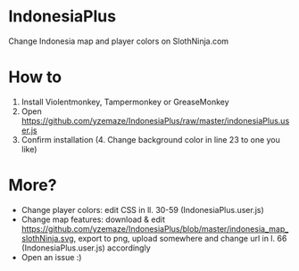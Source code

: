 # IndonesiaPlus
Change Indonesia map and player colors on SlothNinja.com

# How to
1. Install Violentmonkey, Tampermonkey or GreaseMonkey
2. Open https://github.com/yzemaze/IndonesiaPlus/raw/master/indonesiaPlus.user.js
3. Confirm installation
(4. Change background color in line 23 to one you like)

# More?
- Change player colors: edit CSS in ll. 30-59 (IndonesiaPlus.user.js)
- Change map features: download & edit https://github.com/yzemaze/IndonesiaPlus/blob/master/indonesia_map_slothNinja.svg, export to png, upload somewhere and change url in l. 66 (IndonesiaPlus.user.js) accordingly
- Open an issue :)
